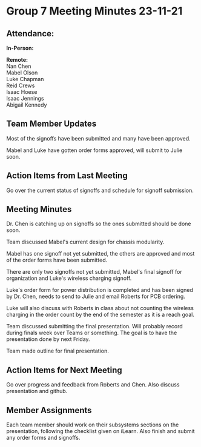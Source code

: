 # Group 7 Meeting Minutes 23-11-21

## Attendance:

**In-Person:**


**Remote:**\
Nan Chen\
Mabel Olson\
Luke Chapman\
Reid Crews\
Isaac Hoese\
Isaac Jennings\
Abigail Kennedy

## Team Member Updates

Most of the signoffs have been submitted and many have been approved. 

Mabel and Luke have gotten order forms approved, will submit to Julie soon.

## Action Items from Last Meeting

Go over the current status of signoffs and schedule for signoff submission.

## Meeting Minutes

Dr. Chen is catching up on signoffs so the ones submitted should be done soon.

Team discussed Mabel's current design for chassis modularity.

Mabel has one signoff not yet submitted, the others are approved and  most of the order forms have been submitted.

There are only two signoffs not yet submitted, Mabel's final signoff for organization and Luke's wireless charging signoff. 

Luke's order form for power distribution is completed and has been signed by Dr. Chen, needs to send to Julie and email Roberts for PCB ordering.

Luke will also discuss with Roberts in class about not counting the wireless charging in the order count by the end of the semester as it is a reach goal.

Team discussed submitting the final presentation. Will probably record during finals week over Teams or something. The goal is to have the presentation done by next Friday.

Team made outline for final presentation.

## Action Items for Next Meeting

Go over progress and feedback from Roberts and Chen. Also discuss presentation and github.

## Member Assignments

Each team member should work on their subsystems sections on the presentation, following the checklist given on iLearn. Also finish and submit any order forms and signoffs.